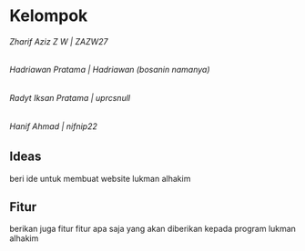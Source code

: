 # Kelompok

###### Zharif Aziz Z W | ZAZW27

###### Hadriawan Pratama | Hadriawan (bosanin namanya)

###### Radyt Iksan Pratama | uprcsnull

###### Hanif Ahmad | nifnip22

## Ideas

beri ide untuk membuat website lukman alhakim

## Fitur

berikan juga fitur fitur apa saja yang akan diberikan kepada program lukman alhakim
